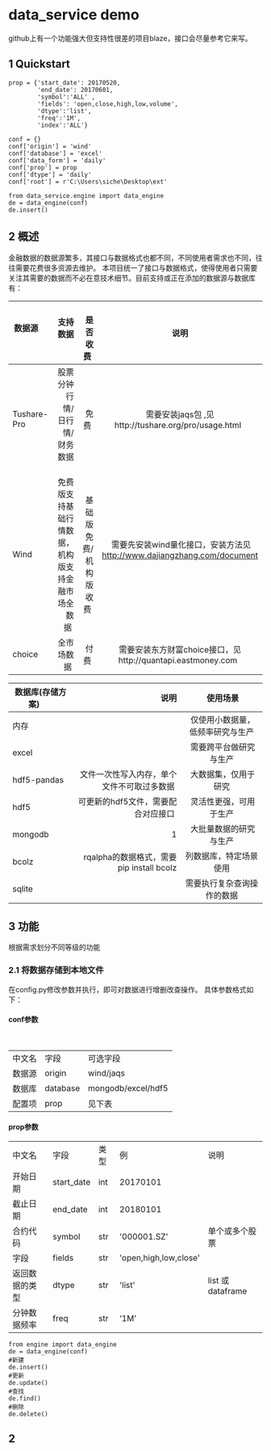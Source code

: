 # data_service demo
github上有一个功能强大但支持性很差的项目blaze，接口会尽量参考它来写。

## 1 Quickstart
```
prop = {'start_date': 20170520,
        'end_date': 20170601,
        'symbol':'ALL' ,
        'fields': 'open,close,high,low,volume',
        'dtype':'list',
        'freq':'1M',
        'index':'ALL'}
        
conf = {}
conf['origin'] = 'wind'
conf['database'] = 'excel'
conf['data_form'] = 'daily'
conf['prop'] = prop
conf['dtype'] = 'daily'
conf['root'] = r'C:\Users\siche\Desktop\ext'

from data_service.engine import data_engine
de = data_engine(conf)
de.insert()
```
## 2 概述
金融数据的数据源繁多，其接口与数据格式也都不同，不同使用者需求也不同，往往需要花费很多资源去维护。
本项目统一了接口与数据格式，使得使用者只需要关注其需要的数据而不必在意技术细节。目前支持或正在添加的数据源与数据库有：

| 数据源       | 支持数据    |   是否收费  |说明  |
| --------   | -----:   |  -----:   |:----: |
| Tushare-Pro | 股票分钟行情/日行情/财务数据    | 免费  |需要安装jaqs包 ,见http://tushare.org/pro/usage.html   |
| Wind       | 免费版支持基础行情数据，机构版支持金融市场全数据 | 基础版免费/机构版收费   |  需要先安装wind量化接口，安装方法见 http://www.dajiangzhang.com/document     |
| choice | 全市场数据   | 付费 | 需要安装东方财富choice接口，见http://quantapi.eastmoney.com   |

| 数据库(存储方案)       |说明  |  使用场景  |
| --------   | ----: | :----: |
| 内存      |     |  仅使用小数据量，低频率研究与生产|
| excel      |     |  需要跨平台做研究与生产|
| hdf5-pandas|  文件一次性写入内存，单个文件不可取过多数据   |  大数据集，仅用于研究 |
| hdf5   |  可更新的hdf5文件，需要配合对应接口   |  灵活性更强，可用于生产 |
| mongodb |  1  |  大批量数据的研究与生产 |
| bcolz| rqalpha的数据格式，需要pip install bcolz| 列数据库，特定场景使用 |
| sqlite |  | 需要执行复杂查询操作的数据 |

## 3 功能
根据需求划分不同等级的功能
### 2.1 将数据存储到本地文件
在config.py修改参数并执行，即可对数据进行增删改查操作。 
具体参数格式如下：

#### conf参数

<table>
   <tr>
      <td>中文名</td>
      <td>字段</td>
      <td>可选字段</td>
   </tr>
   <tr>
      <td>数据源</td>
      <td>origin</td>
      <td>wind/jaqs</td>
   </tr>
   <tr>
      <td>数据库</td>
      <td>database</td>
      <td>mongodb/excel/hdf5</td>
   </tr>
   <tr>
      <td>配置项</td>
      <td>prop</td>
      <td>见下表</td>
   </tr>
</table>

#### prop参数

<table>
   <tr>
      <td>中文名</td>
      <td>字段</td>
      <td>类型</td>
      <td>例</td>
      <td>说明</td>
   </tr>
   <tr>
      <td>开始日期</td>
      <td>start_date</td>
      <td>int</td>
      <td>20170101</td>
      <td></td>
   </tr>
   <tr>
      <td>截止日期</td>
      <td>end_date</td>
      <td>int</td>
      <td>20180101</td>
      <td></td>
   </tr>
   <tr>
      <td>合约代码</td>
      <td>symbol</td>
      <td>str</td>
      <td>'000001.SZ'</td>
      <td>单个或多个股票</td>
   </tr>
   <tr>
      <td>字段</td>
      <td>fields</td>
      <td>str</td>
      <td>'open,high,low,close'</td>
      <td></td>
   </tr>
   <tr>
      <td>返回数据的类型</td>
      <td>dtype</td>
      <td>str</td>
      <td>'list'</td>
      <td>list 或 dataframe</td>
   </tr>
   <tr>
      <td>分钟数据频率</td>
      <td>freq</td>
      <td>str</td>
      <td>‘1M’</td>
      <td></td>
   </tr>
</table>

```
from engine import data_engine
de = data_engine(conf)
#新建
de.insert()
#更新
de.update()
#查找
de.find()
#删除
de.delete()
```

## 2 
